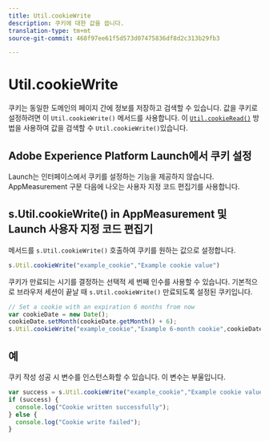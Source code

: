 ```yaml
---
title: Util.cookieWrite
description: 쿠키에 대한 값을 씁니다.
translation-type: tm+mt
source-git-commit: 468f97ee61f5d573d07475836df8d2c313b29fb3

---
```



# Util.cookieWrite

쿠키는 동일한 도메인의 페이지 간에 정보를 저장하고 검색할 수 있습니다. 값을 쿠키로 설정하려면 이 `Util.cookieWrite()` 메서드를 사용합니다. 이 [`Util.cookieRead()`](util-cookieread.md) 방법을 사용하여 값을 검색할 수 `Util.cookieWrite()`있습니다.

## Adobe Experience Platform Launch에서 쿠키 설정

Launch는 인터페이스에서 쿠키를 설정하는 기능을 제공하지 않습니다. AppMeasurement 구문 다음에 나오는 사용자 지정 코드 편집기를 사용합니다.

## s.Util.cookieWrite() in AppMeasurement 및 Launch 사용자 지정 코드 편집기

메서드를 `s.Util.cookieWrite()` 호출하여 쿠키를 원하는 값으로 설정합니다.

```js
s.Util.cookieWrite("example_cookie","Example cookie value")
```

쿠키가 만료되는 시기를 결정하는 선택적 세 번째 인수를 사용할 수 있습니다. 기본적으로 브라우저 세션이 끝날 때 `s.Util.cookieWrite()` 만료되도록 설정된 쿠키입니다.

```js
// Set a cookie with an expiration 6 months from now
var cookieDate = new Date();
cookieDate.setMonth(cookieDate.getMonth() + 6);
s.Util.cookieWrite("example_cookie","Example 6-month cookie",cookieDate);
```

## 예

쿠키 작성 성공 시 변수를 인스턴스화할 수 있습니다. 이 변수는 부울입니다.

```js
var success = s.Util.cookieWrite("example_cookie","Example cookie value");
if (success) {
  console.log("Cookie written successfully");
} else {
  console.log("Cookie write failed");
}
```
